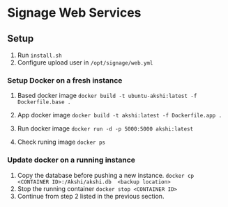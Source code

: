 # Signage Web Services

## Setup

  1. Run `install.sh`
  2. Configure upload user in `/opt/signage/web.yml`

### Setup Docker on a fresh instance

  1. Based docker image `docker build -t ubuntu-akshi:latest -f Dockerfile.base .`
  2. App docker image `docker build -t akshi:latest -f Dockerfile.app .`
  3. Run docker image `docker run -d -p 5000:5000 akshi:latest`

  4. Check runing image `docker ps`

### Update docker on a running instance

  1. Copy the database before pushing a new instance. 
  `docker cp <CONTAINER ID>:/Akshi/akshi.db  <backup location>`
  2. Stop the running container `docker stop <CONTAINER ID>`
  2. Continue from step 2 listed in the previous section.


